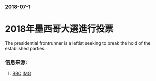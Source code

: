 ### [2018-07-1](/news/2018/07/1/index.md)

##### 
# 2018年墨西哥大選進行投票 

The presidential frontrunner is a leftist seeking to break the hold of the established parties.


### 信息来源:

1. [BBC](https://www.bbc.co.uk/news/world-latin-america-44671462) [IMG](https://ichef.bbci.co.uk/news/1024/branded_news/3532/production/_102281631_mediaitem102281630.jpg)
